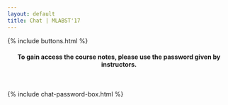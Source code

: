 ```yaml
---
layout: default
title: Chat | MLABST'17
---
```


{% include buttons.html %}

<h4><center><b>To gain access the course notes, please use the password given by instructors.</b></center></h4><br>

{% include chat-password-box.html %}
